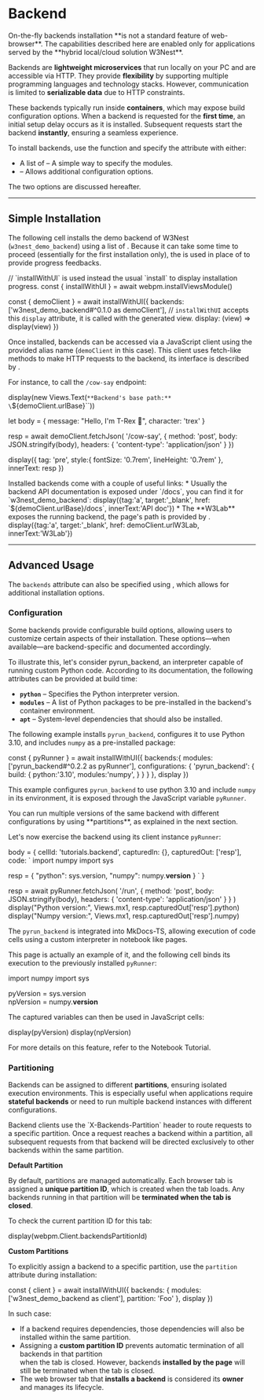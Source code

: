 # Backend

<note level="warning"> 
On-the-fly backends installation **is not a standard feature of web-browser**. 
The capabilities described here are enabled only for applications served by the **hybrid local/cloud solution
<ext-link target="w3nest">W3Nest</ext-link>**. 
</note>  

Backends are **lightweight microservices** that run locally on your PC and are accessible via HTTP.
They provide **flexibility** by supporting multiple programming languages and technology stacks.
However, communication is limited to **serializable data** due to HTTP constraints.  

These backends typically run inside **containers**, which may expose build configuration options.
When a backend is requested for the **first time**, an initial setup delay occurs as it is installed.
Subsequent requests start the backend **instantly**, ensuring a seamless experience.


To install backends, use the <api-link target='install'></api-link> function and specify the 
<api-link target='InstallInputs.backends'></api-link> attribute with either:

- A list of **<api-link target='LightLibraryWithAliasQueryString'></api-link>** – A simple way to specify the modules. 
- **<api-link target='BackendInputs'></api-link>** – Allows additional configuration options.

The two options are discussed hereafter.

---

## Simple Installation

The following cell installs the demo backend of W3Nest (`w3nest_demo_backend`) using a list of
<api-link target='LightLibraryWithAliasQueryString'></api-link>. 
Because it can take some time to proceed (essentially for the first installation only), the 
<api-link target="installWithUI"></api-link> is used in place of
<api-link target="install"></api-link> to provide progress feedbacks.


<js-cell>
// `installWithUI` is used instead the usual `install` to display installation progress.
const { installWithUI } = await webpm.installViewsModule()

const { demoClient } = await installWithUI({
    backends:['w3nest_demo_backend#^0.1.0 as demoClient'],
    // `installWithUI` accepts this `display` attribute, it is called with the generated view.
    display: (view) => display(view)
})

</js-cell>

Once installed, backends can be accessed via a JavaScript client using the provided alias name 
(`demoClient` in this case). This client uses fetch-like methods to make HTTP requests to the backend, its 
interface is described by <api-link target="BackendClient"></api-link>.

For instance, to call the `/cow-say` endpoint:

<js-cell>

display(new Views.Text(`**Backend's base path:** \`${demoClient.urlBase}\``))

let body = { 
    message: "Hello, I'm T-Rex 🦖",
    character: 'trex'
}

resp = await demoClient.fetchJson(
    '/cow-say', 
    {   method: 'post',
        body: JSON.stringify(body),
        headers: { 'content-type': 'application/json' }
    })

display({
    tag: 'pre', 
    style:{
        fontSize: '0.7rem',
        lineHeight: '0.7rem'
    },
    innerText: resp
})
</js-cell>

<note level="hint">
Installed backends come with a couple of useful links:
*   Usually the backend API documentation is exposed under `/docs`, you can find it for `w3nest_demo_backend`:
<js-cell>
display({tag:'a', target:'_blank', href: `${demoClient.urlBase}/docs`, innerText:'API doc'})
</js-cell>
*   The **W3Lab** exposes the running backend, the page's path is provided by
    <api-link target="BackendClient.urlW3Lab"></api-link>. 
<js-cell>
display({tag:'a', target:'_blank', href: demoClient.urlW3Lab, innerText:'W3Lab'})
</js-cell>

</note>

---

## Advanced Usage

The `backends` attribute can also be specified using <api-link target='BackendInputs'></api-link>,
which allows for additional installation options.


### Configuration

Some backends provide configurable build options, allowing users to customize certain aspects of their installation.
These options—when available—are backend-specific and documented accordingly.

To illustrate this, let's consider <ext-link target="pyrun_backend">pyrun_backend</ext-link>,
an interpreter capable of running custom Python code. According to its documentation,
the following attributes can be provided at build time:

*  **`python`** – Specifies the Python interpreter version.
*  **`modules`** – A list of Python packages to be pre-installed in the backend's container environment.
*  **`apt`** – System-level dependencies that should also be installed.


The following example installs `pyrun_backend`, configures it to use Python 3.10,
and includes `numpy` as a pre-installed package:

<js-cell>
const { pyRunner } = await installWithUI({
    backends:{
        modules:['pyrun_backend#^0.2.2 as pyRunner'],
        configurations: {
            'pyrun_backend': {
                build: { 
                    python:'3.10',
                    modules:'numpy',
                }
            }
        }
    },
    display
})
</js-cell>


This example configures `pyrun_backend` to use python 3.10 and include `numpy` in its environment, it is 
exposed through the JavaScript variable `pyRunner`.

<note level="hint">
You can run multiple versions of the same backend with different configurations by using **partitions**,
as explained in the next section. 
</note>

Let's now exercise the backend using its client instance `pyRunner`:

<js-cell>
body = {
    cellId: 'tutorials.backend',
    capturedIn: {},
    capturedOut: ['resp'],
    code: `
import numpy
import sys

resp = {
    "python": sys.version,
    "numpy": numpy.__version__
}
`
}

resp = await pyRunner.fetchJson(
    '/run',
    {   method: 'post',
        body: JSON.stringify(body),
        headers: { 'content-type': 'application/json' }
    }
)
display("Python version:", Views.mx1, resp.capturedOut['resp'].python)
display("Numpy version:", Views.mx1, resp.capturedOut['resp'].numpy)
</js-cell>


<note level="hint" expandable="true" title="Notebook?" mode="stateful">  

The `pyrun_backend` is integrated into <ext-link target="mkdocs-ts">MkDocs-TS</ext-link>,
allowing execution of code cells using a custom interpreter in notebook like pages.

This page is actually an example of it, and the following cell binds its execution to the previously
installed `pyRunner`:  

<interpreter-cell interpreter="pyRunner" language="python" captured-out="pyVersion npVersion">  
import numpy  
import sys  

pyVersion = sys.version  
npVersion = numpy.__version__  
</interpreter-cell>  

The captured variables can then be used in JavaScript cells:  

<js-cell>  
display(pyVersion)  
display(npVersion)  
</js-cell>  

For more details on this feature, refer to the <ext-link target="mkdocs-ts.notebook-tuto">Notebook Tutorial</ext-link>.  

</note>  



### Partitioning  

Backends can be assigned to different **partitions**, ensuring isolated execution environments.
This is especially useful when applications require **stateful backends** or need to run multiple backend instances 
with different configurations.  

<note level="info">  
Backend clients use the `X-Backends-Partition` header to route requests to a specific partition.
Once a request reaches a backend within a partition, all subsequent requests from that backend
will be directed exclusively to other backends within the same partition.
</note>  

**Default Partition**  

By default, partitions are managed automatically. Each browser tab is assigned a **unique partition ID**, 
which is created when the tab loads. Any backends running in that partition will be 
**terminated when the tab is closed**.

To check the current partition ID for this tab:  

<js-cell>  
display(webpm.Client.backendsPartitionId)  
</js-cell>  

**Custom Partitions**

To explicitly assign a backend to a specific partition, use the `partition` attribute during installation:  

<js-cell>  
const { client } = await installWithUI({  
    backends: {   
        modules: ['w3nest_demo_backend as client'],  
        partition: 'Foo'  
    },  
    display  
})  
</js-cell>  


In such case:
- If a backend requires dependencies, those dependencies will also be installed within the same partition.  
- Assigning a **custom partition ID** prevents automatic termination of all backends in that partition  
  when the tab is closed. However, backends **installed by the page** will still be terminated when the tab is closed.  
- The web browser tab that **installs a backend** is considered its **owner** and manages its lifecycle.  

